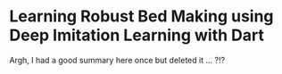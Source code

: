 # Learning Robust Bed Making using Deep Imitation Learning with Dart

Argh, I had a good summary here once but deleted it ... ?!?
